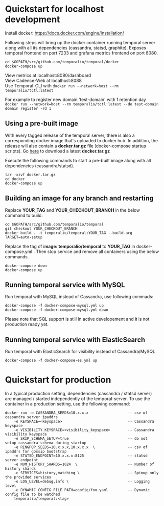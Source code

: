 Quickstart for localhost development
====================================

Install docker: https://docs.docker.com/engine/installation/

Following steps will bring up the docker container running temporal server
along with all its dependencies (cassandra, statsd, graphite). Exposes temporal
frontend on port 7233 and grafana metrics frontend on port 8080.

```
cd $GOPATH/src/github.com/temporalio/temporal/docker
docker-compose up
```

View metrics at localhost:8080/dashboard    
View Cadence-Web at localhost:8088  
Use Temporal-CLI with `docker run --network=host --rm temporalio/tctl:latest`

For example to register new domain 'test-domain' with 1 retention day
`docker run --network=host --rm temporalio/tctl:latest --do test-domain domain register -rd 1`


Using a pre-built image
-----------------------
With every tagged release of the temporal server, there is also a corresponding
docker image that's uploaded to docker hub. In addition, the release will also
contain a **docker.tar.gz** file (docker-compose startup scripts). 
Go [here](https://github.com/temporalio/temporal/releases/latest) to download a latest **docker.tar.gz** 

Execute the following
commands to start a pre-built image along with all dependencies (cassandra/statsd).

```
tar -xzvf docker.tar.gz
cd docker
docker-compose up
```

Building an image for any branch and restarting
-----------------------------------------
Replace **YOUR_TAG** and **YOUR_CHECKOUT_BRANCH** in the below command to build:
```
cd $GOPATH/src/github.com/temporalio/temporal
git checkout YOUR_CHECKOUT_BRANCH
docker build . -t temporalio/temporal:YOUR_TAG --build-arg TARGET=auto-setup
```
Replace the tag of **image: temporalio/temporal** to **YOUR_TAG** in docker-compose.yml .
Then stop service and remove all containers using the below commands.
```
docker-compose down
docker-compose up
```

Running temporal service with MySQL
-----------------------------------------

Run temporal with MySQL instead of Cassandra, use following commads:

```
docker-compose -f docker-compose-mysql.yml up
docker-compose -f docker-compose-mysql.yml down
```

Please note that SQL support is still in active developement and it is not production ready yet.

Running temporal service with ElasticSearch
-----------------------------------------

Run temporal with ElasticSearch for visibility instead of Cassandra/MySQL

```
docker-compose -f docker-compose-es.yml up
``` 

Quickstart for production
=========================
In a typical production setting, dependencies (cassandra / statsd server) are
managed / started independently of the temporal-server. To use the container in
a production setting, use the following command:


```
docker run -e CASSANDRA_SEEDS=10.x.x.x                  -- csv of cassandra server ipaddrs
    -e KEYSPACE=<keyspace>                              -- Cassandra keyspace
    -e VISIBILITY_KEYSPACE=<visibility_keyspace>        -- Cassandra visibility keyspace
    -e SKIP_SCHEMA_SETUP=true                           -- do not setup cassandra schema during startup
    -e RINGPOP_SEEDS=10.x.x.x,10.x.x.x  \               -- csv of ipaddrs for gossip bootstrap
    -e STATSD_ENDPOINT=10.x.x.x:8125                    -- statsd server endpoint
    -e NUM_HISTORY_SHARDS=1024  \                       -- Number of history shards
    -e SERVICES=history,matching \                      -- Spinup only the provided services
    -e LOG_LEVEL=debug,info \                           -- Logging level
    -e DYNAMIC_CONFIG_FILE_PATH=config/foo.yaml         -- Dynamic config file to be watched
    temporalio/temporal:<tag>
```

